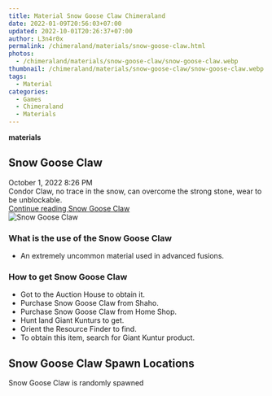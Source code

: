 ```yaml
---
title: Material Snow Goose Claw Chimeraland
date: 2022-01-09T20:56:03+07:00
updated: 2022-10-01T20:26:37+07:00
author: L3n4r0x
permalink: /chimeraland/materials/snow-goose-claw.html
photos:
  - /chimeraland/materials/snow-goose-claw/snow-goose-claw.webp
thumbnail: /chimeraland/materials/snow-goose-claw/snow-goose-claw.webp
tags:
  - Material
categories:
  - Games
  - Chimeraland
  - Materials
---
```


<section id="bootstrap-wrapper">
  <link
    rel="stylesheet"
    href="https://cdn.statically.io/gh/dimaslanjaka/Web-Manajemen/40ac3225/css/bootstrap-4.5-wrapper.css"
  />
  <div
    class="row g-0 border rounded overflow-hidden flex-md-row mb-4 shadow-sm position-relative bg-light text-dark"
  >
    <div class="col p-4 d-flex flex-column position-static">
      <strong class="d-inline-block mb-2 text-success">materials</strong>
      <h2 class="mb-0">Snow Goose Claw</h2>
      <div class="mb-1 text-muted">October 1, 2022 8:26 PM</div>
      <div class="mb-2 border p-1">
        Condor Claw, no trace in the snow, can overcome the strong stone, wear
        to be unblockable.
      </div>
      <a
        href="/chimeraland/materials/snow-goose-claw.html"
        class="stretched-link d-none"
        >Continue reading Snow Goose Claw</a
      >
    </div>
    <div class="col-auto d-none d-lg-block">
      <img
        src="/chimeraland/materials/snow-goose-claw/snow-goose-claw.webp"
        alt="Snow Goose Claw"
      />
    </div>
  </div>
  <div class="row bg-light text-dark">
    <div class="col-lg-6 col-12 mb-2">
      <div class="card">
        <div class="card-body">
          <h3 class="card-title">What is the use of the Snow Goose Claw</h3>
          <div class="card-text">
            <ul>
              <li>An extremely uncommon material used in advanced fusions.</li>
            </ul>
          </div>
        </div>
      </div>
    </div>
    <div class="col-lg-6 col-12 mb-2">
      <div class="card">
        <div class="card-body">
          <h3 class="card-title">How to get Snow Goose Claw</h3>
          <div class="card-text">
            <ul>
              <li>Got to the Auction House to obtain it.</li>
              <li>Purchase Snow Goose Claw from Shaho.</li>
              <li>Purchase Snow Goose Claw from Home Shop.</li>
              <li>Hunt land Giant Kunturs to get.</li>
              <li>Orient the Resource Finder to find.</li>
              <li>To obtain this item, search for Giant Kuntur product.</li>
            </ul>
          </div>
        </div>
      </div>
    </div>
    <div class="col-12 mb-2">
      <h2>Snow Goose Claw Spawn Locations</h2>
      <p>Snow Goose Claw is randomly spawned</p>
    </div>
  </div>
</section>